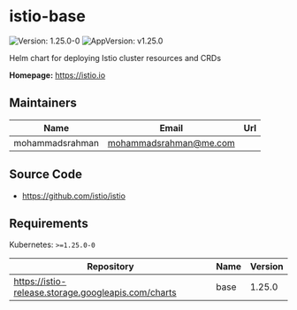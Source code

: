 # istio-base

![Version: 1.25.0-0](https://img.shields.io/badge/Version-1.25.0--0-informational?style=flat-square) ![AppVersion: v1.25.0](https://img.shields.io/badge/AppVersion-v1.25.0-informational?style=flat-square)

Helm chart for deploying Istio cluster resources and CRDs

**Homepage:** <https://istio.io>

## Maintainers

| Name | Email | Url |
| ---- | ------ | --- |
| mohammadsrahman | <mohammadsrahman@me.com> |  |

## Source Code

* <https://github.com/istio/istio>

## Requirements

Kubernetes: `>=1.25.0-0`

| Repository | Name | Version |
|------------|------|---------|
| https://istio-release.storage.googleapis.com/charts | base | 1.25.0 |

